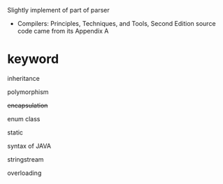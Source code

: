 Slightly implement of part of parser

- Compilers: Principles, Techniques, and Tools, Second Edition
source code came from its Appendix A

# keyword
inheritance

polymorphism 

~~encapsulation~~

enum class 

static 

syntax of JAVA 

stringstream 

overloading 
